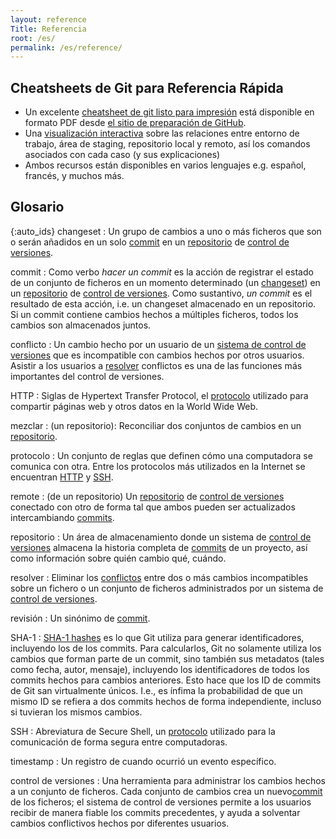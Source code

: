 ```yaml
---
layout: reference
Title: Referencia
root: /es/
permalink: /es/reference/
---
```


## Cheatsheets de Git para Referencia Rápida

*   Un excelente [cheatsheet de git listo para impresión](https://services.github.com/on-demand/downloads/github-git-cheat-sheet.pdf) está disponible en formato PDF desde
[el sitio de preparación de GitHub](https://services.github.com/resources/).
*   Una [visualización interactiva](http://ndpsoftware.com/git-cheatsheet.html)
    sobre las relaciones entre entorno de trabajo, área de staging, repositorio local y remoto, así los comandos asociados con cada caso (y sus explicaciones)
*   Ambos recursos están disponibles en varios lenguajes e.g. español, francés, y muchos más.

## Glosario

{:auto_ids}
changeset
:   Un grupo de cambios a uno o más ficheros que son o serán añadidos
    en un solo [commit](#commit) en un [repositorio](#repositorio)
    de [control de versiones](#control-de-versiones).

commit
:   Como verbo *hacer un commit* es la acción de registrar el estado
    de un conjunto de ficheros en un momento determinado (un [changeset](#changeset))
    en un [repositorio](#repositorio) de [control de versiones](#control-de-versiones). Como sustantivo,
    *un commit* es el resultado de esta acción, i.e. un changeset almacenado en un repositorio.
    Si un commit contiene cambios hechos a múltiples ficheros,
    todos los cambios son almacenados juntos.

conflicto
:   Un cambio hecho por un usuario de un [sistema de control de versiones](#control-de-versiones)
    que es incompatible con cambios hechos por otros usuarios.
    Asistir a los usuarios a [resolver](#resolver) conflictos
    es una de las funciones más importantes del control de versiones.

HTTP
:   Siglas de Hypertext Transfer Protocol, el [protocolo](#protocolo) utilizado para compartir páginas web y otros datos
    en la World Wide Web.

mezclar
:   (un repositorio): Reconciliar dos conjuntos de cambios en un
    [repositorio](#repositorio).

protocolo
:   Un conjunto de reglas que definen cómo una computadora se comunica con otra.
    Entre los protocolos más utilizados en la Internet se encuentran [HTTP](#http) y [SSH](#ssh).

remote
:   (de un repositorio) Un [repositorio](#repositorio) de [control de versiones](#control-de-versiones) conectado con otro
    de forma tal que ambos pueden ser actualizados intercambiando [commits](#commit).

repositorio
:   Un área de almacenamiento donde un sistema de [control de versiones](#control-de-versiones)
    almacena la historia completa de [commits](#commit) de un proyecto, así como información
    sobre quién cambio qué, cuándo.

resolver
:   Eliminar los [conflictos](#conflicto) entre dos o más cambios incompatibles sobre un fichero o un conjunto de ficheros
    administrados por un sistema de [control de versiones](#control-de-versiones).

revisión
:   Un sinónimo de [commit](#commit).

SHA-1
:   [SHA-1 hashes](http://en.wikipedia.org/wiki/SHA-1) es lo que Git utiliza para generar identificadores, incluyendo los de los commits.
    Para calcularlos, Git no solamente utiliza los cambios que forman parte de un commit, sino también sus metadatos (tales como fecha, autor,
    mensaje), incluyendo los identificadores de todos los commits hechos para cambios anteriores. Esto hace que los ID de commits de Git san virtualmente únicos.
    I.e., es ínfima la probabilidad de que un mismo ID se refiera a dos commits hechos de forma independiente, incluso si tuvieran los mismos cambios.

SSH
:   Abreviatura de Secure Shell, un [protocolo](#protocolo) utilizado para la comunicación de forma segura entre computadoras.

timestamp
:   Un registro de cuando ocurrió un evento específico.

control de versiones
:   Una herramienta para administrar los cambios hechos a un conjunto de ficheros.
    Cada conjunto de cambios crea un nuevo[commit](#commit) de los ficheros;
    el sistema de control de versiones permite a los usuarios recibir de manera fiable los commits precedentes,
    y ayuda a solventar cambios conflictivos hechos por diferentes usuarios.
